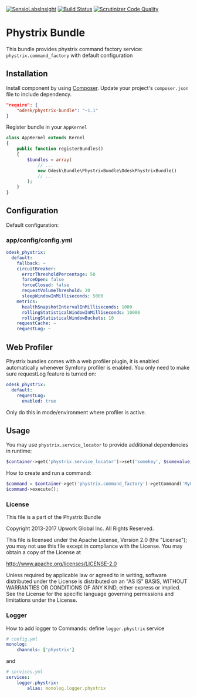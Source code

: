[![SensioLabsInsight](https://insight.sensiolabs.com/projects/c009dadf-a219-4808-b888-e9abad9a73bf/mini.png)](https://insight.sensiolabs.com/projects/c009dadf-a219-4808-b888-e9abad9a73bf)
[![Build Status](https://travis-ci.org/upwork/phystrix-bundle.svg)](https://travis-ci.org/upwork/phystrix-bundle)
[![Scrutinizer Code Quality](https://scrutinizer-ci.com/g/odesk/phystrix-bundle/badges/quality-score.png?b=master)](https://scrutinizer-ci.com/g/odesk/phystrix-bundle/?branch=master)


# Phystrix Bundle

This bundle provides phystrix command factory service: `phystrix.command_factory` with default configuration

## Installation

Install component by using [Composer](https://getcomposer.org).
Update your project's `composer.json` file to include dependency.

```json
"require": {
    "odesk/phystrix-bundle": "~1.1"
}
```

Register bundle in your `AppKernel`

``` php
class AppKernel extends Kernel
{
    public function registerBundles()
    {
        $bundles = array(
            // ...
            new Odesk\Bundle\PhystrixBundle\OdeskPhystrixBundle()
            // ...
        );
    }
}
```

## Configuration

Default configuration:

### app/config/config.yml

```yaml
odesk_phystrix:
  default:
    fallback: ~
    circuitBreaker:
      errorThresholdPercentage: 50
      forceOpen: false
      forceClosed: false
      requestVolumeThreshold: 20
      sleepWindowInMilliseconds: 5000
    metrics:
      healthSnapshotIntervalInMilliseconds: 1000
      rollingStatisticalWindowInMilliseconds: 10000
      rollingStatisticalWindowBuckets: 10
    requestCache: ~
    requestLog: ~
```

## Web Profiler

Phystrix bundles comes with a web profiler plugin, it is enabled automatically whenever Symfony profiler is enabled.
You only need to make sure requestLog feature is turned on:

```yaml
odesk_phystrix:
  default:
    requestLog:
      enabled: true
```

Only do this in mode/environment where profiler is active.

## Usage

You may use `phystrix.service_locator` to provide additional dependencies in runtime:

```php
$container->get('phystrix.service_locator')->set('somekey', $somevalue);
```

How to create and run a command:

```php
$command = $container->get('phystrix.command_factory')->getCommand('MyCommand', $parameter1, $parameter2);
$command->execute();
```

### License

This file is a part of the Phystrix Bundle

Copyright 2013-2017 Upwork Global Inc. All Rights Reserved.

This file is licensed under the Apache License, Version 2.0 (the "License");
you may not use this file except in compliance with the License.
You may obtain a copy of the License at

http://www.apache.org/licenses/LICENSE-2.0

Unless required by applicable law or agreed to in writing, software
distributed under the License is distributed on an "AS IS" BASIS,
WITHOUT WARRANTIES OR CONDITIONS OF ANY KIND, either express or implied.
See the License for the specific language governing permissions and
limitations under the License.

### Logger

How to add logger to Commands: define `logger.phystrix` service
```yml
# config.yml
monolog:
    channels: ['phystrix']
```
and
```yml
# services.yml
services:
    logger.phystrix:
        alias: monolog.logger.phystrix
```
